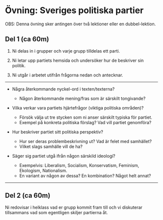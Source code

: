 # Övning: Sveriges politiska partier

OBS: Denna övning sker antingen över två lektioner eller en dubbel-lektion.

## Del 1 (ca 60m)

1. Ni delas in i grupper och varje grupp tilldelas ett parti.

2. Ni letar upp partiets hemsida och undersöker hur de beskriver sin politik.

3. Ni utgår i arbetet utifrån frågorna nedan och antecknar.

***

* Några återkommande nyckel-ord i texten/texterna? 
	* Någon återkommande mening/fras som är särskilt tongivande?

* Vilka verkar vara partiets hjärtefrågor (viktiga politiska områden)?
	* Försök välja ut tre stycken som ni anser särskilt typiska för partiet.
	* Exempel på konkreta politiska förslag? Vad vill partiet genomföra?

* Hur beskriver partiet sitt politiska perspektiv? 
	* Hur ser deras problembeskrivning ut? Vad är felet med samhället?
	* Vilket slags samhälle vill de ha?

* Säger sig partiet utgå ifrån någon särskild ideologi? 
	* Exempelvis: Liberalism, Socialism, Konservatism, Feminism, Ekologism, Nationalism.
	* En variant av någon av dessa? En kombination? Något helt annat?

***

## Del 2 (ca 60m)

Ni redovisar i helklass vad er grupp kommit fram till och vi diskuterar
tillsammans vad som egentligen skiljer partierna åt.
